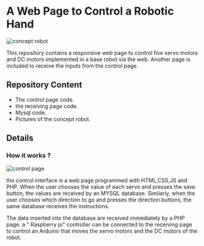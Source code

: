 # A Web Page to Control a Robotic Hand
![concept robot](https://github.com/AbdullahAlshambri/webcontrollingRobotbase/blob/main/ConceptRobot.jpeg)

This repository contains a responsive web page to control five servo motors and DC motors implemented in a base robot via the web. Another page is included to receive the inputs from the control page.

## Repository Content 
* The control page code. 
* the receiving page code.
* Mysql code.
* Pictures of the concept robot.


## Details 
### How it works ?
![control page](https://github.com/AbdullahAlshambri/webcontrollingRobotbase/blob/main/Base_ROBOT/ControlInterface.png)

the control interface is a web page programmed with HTML,CSS,JS and PHP. When the user chooses the value of each servo and presses the save button, the values are received by an MYSQL database. Similarly, when the user chooses which direction to go and presses the direction buttons, the same database receives the instructions. 

The data inserted into the database are received immediately by a PHP page.  a " Raspberry pi" controller can be connected to the receiving page to control an Arduino that moves the servo motors and the DC motors of the robot. 

